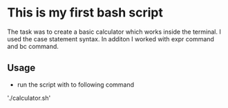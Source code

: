 # This is my first bash script

The task was to create a basic calculator which works inside the terminal.
I used the case statement syntax. In additon I worked with expr command and bc command.

## Usage
- run the script with to following command

'./calculator.sh'




